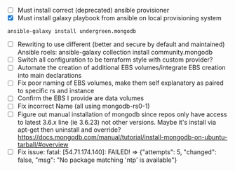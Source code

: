 - [ ] Must install correct (deprecated) ansible provisioner
- [x] Must install galaxy playbook from ansible on local provisioning system
```
ansible-galaxy install undergreen.mongodb
```
- [ ] Rewriting to use different (better and secure by default and maintained)
  Ansible roels: ansible-galaxy collection install community.mongodb
- [ ] Switch all configuration to be terraform style with custom provider?
- [ ] Automate the creation of additional EBS volumes/integrate EBS creation into main declarations
- [ ] Fix poor naming of EBS volumes, make them self explanatory as paired to specific rs and instance
- [ ] Confirm the EBS I provide are data volumes
- [ ] Fix incorrect Name (all using mongodb-rs0-1)
- [ ] Figure out manual installation of mongodb since repos only have access to latest 3.6.x line (ie 3.6.23) not other versions. Maybe it's install via apt-get then uninstall and override?
    https://docs.mongodb.com/manual/tutorial/install-mongodb-on-ubuntu-tarball/#overview
- [ ] Fix issue:  fatal: [54.71.174.140]: FAILED! => {"attempts": 5, "changed": false, "msg": "No package matching 'ntp' is available"}
